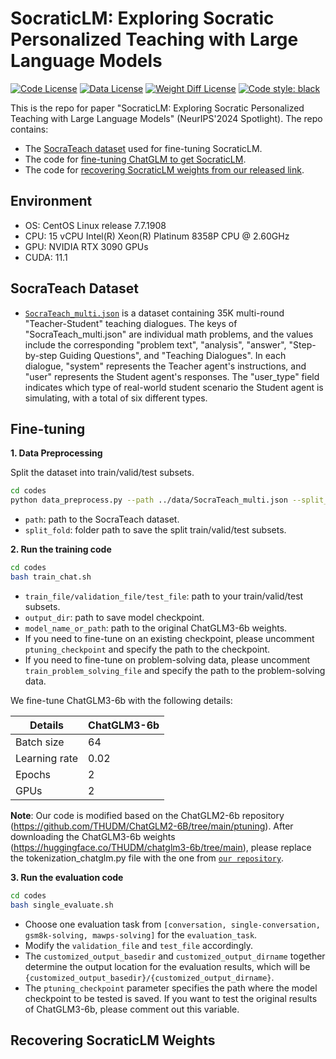 # SocraticLM: Exploring Socratic Personalized Teaching with Large Language Models

[![Code License](https://img.shields.io/badge/Code%20License-Apache_2.0-green.svg)](https://github.com/Ljyustc/SocraticLM/blob/main/LICENSE/LICENSE)
[![Data License](https://img.shields.io/badge/Data%20License-CC%20By%20NC%204.0-red.svg)](https://github.com/Ljyustc/SocraticLM/blob/main/LICENSE/DATA_LICENSE)
[![Weight Diff License](https://img.shields.io/badge/Weight%20Diff%20License-CC%20By%20NC%204.0-yellow)](https://github.com/Ljyustc/SocraticLM/blob/main/LICENSE/WEIGHT_DIFF_LICENSE)
[![Code style: black](https://img.shields.io/badge/code%20style-black-000000.svg)](https://github.com/psf/black)

This is the repo for paper "SocraticLM: Exploring Socratic Personalized Teaching with Large Language Models" (NeurIPS'2024 Spotlight). The repo contains:

- The [SocraTeach dataset](#socrateach-dataset) used for fine-tuning SocraticLM.
- The code for [fine-tuning ChatGLM to get SocraticLM](#fine-tuning).
- The code for [recovering SocraticLM weights from our released link](#recovering-socraticlm-weights).

## Environment
* OS: CentOS Linux release 7.7.1908
* CPU: 15 vCPU Intel(R) Xeon(R) Platinum 8358P CPU @ 2.60GHz
* GPU: NVIDIA RTX 3090 GPUs
* CUDA: 11.1

## SocraTeach Dataset
- [`SocraTeach_multi.json`](data/SocraTeach_multi.json) is a dataset containing 35K multi-round "Teacher-Student" teaching dialogues. The keys of "SocraTeach_multi.json" are individual math problems, and the values include the corresponding "problem text", "analysis", "answer", "Step-by-step Guiding Questions", and "Teaching Dialogues". In each dialogue, "system" represents the Teacher agent's instructions, and "user" represents the Student agent's responses. The "user_type" field indicates which type of real-world student scenario the Student agent is simulating, with a total of six different types.

## Fine-tuning
<strong> 1. Data Preprocessing </strong> 

Split the dataset into train/valid/test subsets.

```bash
cd codes
python data_preprocess.py --path ../data/SocraTeach_multi.json --split_fold ../data/data_split
```

- `path`: path to the SocraTeach dataset.
- `split_fold`: folder path to save the split train/valid/test subsets.

<strong> 2. Run the training code </strong> 

```bash
cd codes
bash train_chat.sh
```

- `train_file/validation_file/test_file`: path to your train/valid/test subsets.
- `output_dir`: path to save model checkpoint.
- `model_name_or_path`: path to the original ChatGLM3-6b weights.
- If you need to fine-tune on an existing checkpoint, please uncomment `ptuning_checkpoint` and specify the path to the checkpoint.
- If you need to fine-tune on problem-solving data, please uncomment `train_problem_solving_file` and specify the path to the problem-solving data.

We fine-tune ChatGLM3-6b with the following details:

| Details        | ChatGLM3-6b |
|----------------|------------|
| Batch size     |     64     |
| Learning rate  |    0.02    |
| Epochs         |     2      |
| GPUs           |     2      |

 <strong>Note</strong>: Our code is modified based on the ChatGLM2-6b repository (https://github.com/THUDM/ChatGLM2-6B/tree/main/ptuning). After downloading the ChatGLM3-6b weights (https://huggingface.co/THUDM/chatglm3-6b/tree/main), please replace the tokenization_chatglm.py file with the one from [`our repository`](codes/tokenization_chatglm.py).

 <strong> 3. Run the evaluation code </strong> 

```bash
cd codes
bash single_evaluate.sh
```

- Choose one evaluation task from `[conversation, single-conversation, gsm8k-solving, mawps-solving]` for the `evaluation_task`.
- Modify the `validation_file` and `test_file` accordingly.
- The `customized_output_basedir` and `customized_output_dirname` together determine the output location for the evaluation results, which will be `{customized_output_basedir}/{customized_output_dirname}`.
- The `ptuning_checkpoint` parameter specifies the path where the model checkpoint to be tested is saved. If you want to test the original results of ChatGLM3-6b, please comment out this variable.

## Recovering SocraticLM Weights





